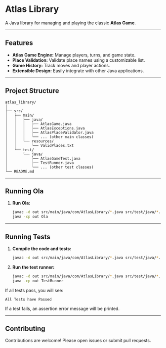 # Atlas Library

A Java library for managing and playing the classic **Atlas Game**.

---

## Features

- **Atlas Game Engine:** Manage players, turns, and game state.
- **Place Validation:** Validate place names using a customizable list.
- **Game History:** Track moves and player actions.
- **Extensible Design:** Easily integrate with other Java applications.

---

## Project Structure

```
atlas_library/
│
├── src/
│   ├── main/
│   │   ├── java/
│   │   │   ├── AtlasGame.java
│   │   │   ├── AtlasExceptions.java
│   │   │   ├── AtlasPlaceValidator.java
│   │   │   └── ... (other main classes)
│   │   └── resources/
│   │       └── ValidPlaces.txt
│   └── test/
│       └── java/
│           ├── AtlasGameTest.java
│           ├── TestRunner.java
│           └── ... (other test classes)
└── README.md
```

---
## Running Ola

1. **Run Ola:**
   ```bash
   javac -d out src/main/java/com/AtlasLibrary/*.java src/test/java/*.java src/main/java/*.java
   java -cp out Ola
   ```

---

## Running Tests

1. **Compile the code and tests:**
   ```bash
   javac -d out src/main/java/com/AtlasLibrary/*.java src/test/java/*.java
   ```

2. **Run the test runner:**
   ```bash
   javac -d out src/main/java/com/AtlasLibrary/*.java src/test/java/*.java
   java -cp out TestRunner
   ```

If all tests pass, you will see:
```
All Tests have Passed
```
If a test fails, an assertion error message will be printed.

---

## Contributing

Contributions are welcome! Please open issues or submit pull requests.
